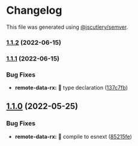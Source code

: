 # Changelog

This file was generated using [@jscutlery/semver](https://github.com/jscutlery/semver).

### [1.1.2](https://github.com/DmitryEfimenko/ngspot/compare/remote-data-rx-1.1.1...remote-data-rx-1.1.2) (2022-06-15)

### [1.1.1](https://github.com/DmitryEfimenko/ngspot/compare/remote-data-rx-1.1.0...remote-data-rx-1.1.1) (2022-06-15)


### Bug Fixes

* **remote-data-rx:** 🐞 type declaration ([137c7fb](https://github.com/DmitryEfimenko/ngspot/commit/137c7fbb03a620f2f6d1c18cccb7dd04ec13427a))

## [1.1.0](https://github.com/DmitryEfimenko/ngspot/compare/remote-data-rx-1.0.1...remote-data-rx-1.1.0) (2022-05-25)

### Bug Fixes

- **remote-data-rx:** 🐞 compile to esnext ([85215fe](https://github.com/DmitryEfimenko/ngspot/commit/85215fe2460b39442e684dba7370846ce4907420))
